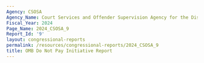 ```yaml
---
Agency: CSOSA
Agency_Name: Court Services and Offender Supervision Agency for the District of Columbia
Fiscal_Year: 2024
Page_Name: 2024_CSOSA_9
Report_Id: '9'
layout: congressional-reports
permalink: /resources/congressional-reports/2024_CSOSA_9
title: OMB Do Not Pay Initiative Report
---
```

